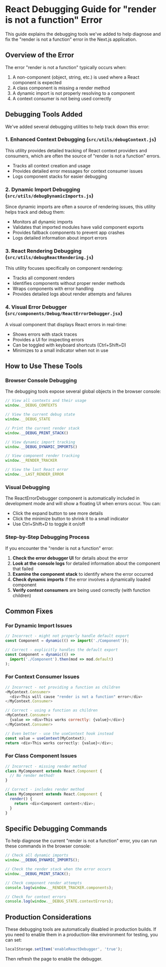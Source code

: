 # React Debugging Guide for "render is not a function" Error

This guide explains the debugging tools we've added to help diagnose and fix the "render is not a function" error in the Next.js application.

## Overview of the Error

The error "render is not a function" typically occurs when:

1. A non-component (object, string, etc.) is used where a React component is expected
2. A class component is missing a render method
3. A dynamic import is not properly resolving to a component
4. A context consumer is not being used correctly

## Debugging Tools Added

We've added several debugging utilities to help track down this error:

### 1. Enhanced Context Debugging (`src/utils/debugContext.js`)

This utility provides detailed tracking of React context providers and consumers, which are often the source of "render is not a function" errors.

- Tracks all context creation and usage
- Provides detailed error messages for context consumer issues
- Logs component stacks for easier debugging

### 2. Dynamic Import Debugging (`src/utils/debugDynamicImports.js`)

Since dynamic imports are often a source of rendering issues, this utility helps track and debug them:

- Monitors all dynamic imports
- Validates that imported modules have valid component exports
- Provides fallback components to prevent app crashes
- Logs detailed information about import errors

### 3. React Rendering Debugging (`src/utils/debugReactRendering.js`)

This utility focuses specifically on component rendering:

- Tracks all component renders
- Identifies components without proper render methods
- Wraps components with error handling
- Provides detailed logs about render attempts and failures

### 4. Visual Error Debugger (`src/components/Debug/ReactErrorDebugger.jsx`)

A visual component that displays React errors in real-time:

- Shows errors with stack traces
- Provides a UI for inspecting errors
- Can be toggled with keyboard shortcuts (Ctrl+Shift+D)
- Minimizes to a small indicator when not in use

## How to Use These Tools

### Browser Console Debugging

The debugging tools expose several global objects in the browser console:

```javascript
// View all contexts and their usage
window.__DEBUG_CONTEXTS

// View the current debug state
window.__DEBUG_STATE

// Print the current render stack
window.__DEBUG_PRINT_STACK()

// View dynamic import tracking
window.__DEBUG_DYNAMIC_IMPORTS()

// View component render tracking
window.__RENDER_TRACKER

// View the last React error
window.__LAST_RENDER_ERROR
```

### Visual Debugging

The ReactErrorDebugger component is automatically included in development mode and will show a floating UI when errors occur. You can:

- Click the expand button to see more details
- Click the minimize button to shrink it to a small indicator
- Use Ctrl+Shift+D to toggle it on/off

### Step-by-Step Debugging Process

If you encounter the "render is not a function" error:

1. **Check the error debugger UI** for details about the error
2. **Look at the console logs** for detailed information about the component that failed
3. **Examine the component stack** to identify where the error occurred
4. **Check dynamic imports** if the error involves a dynamically loaded component
5. **Verify context consumers** are being used correctly (with function children)

## Common Fixes

### For Dynamic Import Issues

```javascript
// Incorrect - might not properly handle default export
const Component = dynamic(() => import('./Component'));

// Correct - explicitly handles the default export
const Component = dynamic(() => 
  import('./Component').then(mod => mod.default)
);
```

### For Context Consumer Issues

```javascript
// Incorrect - not providing a function as children
<MyContext.Consumer>
  <div>This will cause "render is not a function" error</div>
</MyContext.Consumer>

// Correct - using a function as children
<MyContext.Consumer>
  {value => <div>This works correctly: {value}</div>}
</MyContext.Consumer>

// Even better - use the useContext hook instead
const value = useContext(MyContext);
return <div>This works correctly: {value}</div>;
```

### For Class Component Issues

```javascript
// Incorrect - missing render method
class MyComponent extends React.Component {
  // No render method!
}

// Correct - includes render method
class MyComponent extends React.Component {
  render() {
    return <div>Component content</div>;
  }
}
```

## Specific Debugging Commands

To help diagnose the current "render is not a function" error, you can run these commands in the browser console:

```javascript
// Check all dynamic imports
window.__DEBUG_DYNAMIC_IMPORTS();

// Check the render stack when the error occurs
window.__DEBUG_PRINT_STACK();

// Check component render attempts
console.log(window.__RENDER_TRACKER.components);

// Check for context errors
console.log(window.__DEBUG_STATE.contextErrors);
```

## Production Considerations

These debugging tools are automatically disabled in production builds. If you need to enable them in a production-like environment for testing, you can set:

```javascript
localStorage.setItem('enableReactDebugger', 'true');
```

Then refresh the page to enable the debugger.